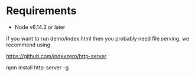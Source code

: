 # Requirements

- Node v6.14.3 or later

if you want to run demo/index.html then you probably need file serving, we recommend using

 https://github.com/indexzero/http-server

npm install http-server -g
